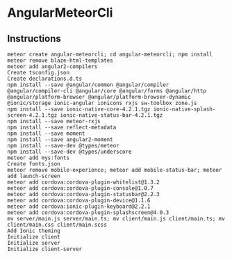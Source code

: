 # AngularMeteorCli

## Instructions

`meteor create angular-meteorcli; cd angular-meteorcli; npm install`  
`meteor remove blaze-html-templates`  
`meteor add angular2-compilers`  
`Create tsconfig.json`  
`Create declarations.d.ts`  
`npm install --save @angular/common @angular/compiler @angular/compiler-cli @angular/core @angular/forms @angular/http @angular/platform-browser @angular/platform-browser-dynamic @ionic/storage ionic-angular ionicons rxjs sw-toolbox zone.js`  
`npm install --save ionic-native-core-4.2.1.tgz ionic-native-splash-screen-4.2.1.tgz ionic-native-status-bar-4.2.1.tgz`  
`npm install --save meteor-rxjs`  
`npm install --save reflect-metadata`  
`npm install --save moment`  
`npm install --save angular2-moment`  
`npm install --save-dev @types/meteor`  
`npm install --save-dev @types/underscore`  
`meteor add mys:fonts`  
`Create fonts.json`  
`meteor remove mobile-experience; meteor add mobile-status-bar; meteor add launch-screen`  
`meteor add cordova:cordova-plugin-whitelist@1.3.2`  
`meteor add cordova:cordova-plugin-console@1.0.7`  
`meteor add cordova:cordova-plugin-statusbar@2.2.3`  
`meteor add cordova:cordova-plugin-device@1.1.6`  
`meteor add cordova:ionic-plugin-keyboard@2.2.1`  
`meteor add cordova:cordova-plugin-splashscreen@4.0.3`  
`mv server/main.js server/main.ts; mv client/main.js client/main.ts; mv client/main.css client/main.scss`  
`Add Ionic theming`  
`Initialize client`  
`Initialize server`  
`Initialize client-server`  

